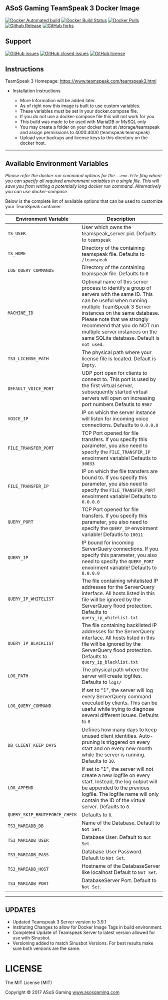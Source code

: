 ## ASoS Gaming TeamSpeak 3 Docker Image

[![Docker Automated build](https://img.shields.io/docker/automated/asos/teamspeak.svg?style=plastic)](https://hub.docker.com/r/asos/teamspeak/builds)
[![Docker Build Status](https://img.shields.io/docker/cloud/build/asos/teamspeak?style=plastic)](https://hub.docker.com/r/asos/teamspeak)
[![Docker Pulls](https://img.shields.io/docker/pulls/asos/teamspeak.svg?style=plastic)](https://github.com/asosgaming/teamspeak)
[![Github Release](https://img.shields.io/github/v/release/asosgaming/teamspeak?include_prereleases&style=plastic)](https://github.com/asosgaming/teamspeak/releases)
[![GitHub forks](https://img.shields.io/github/forks/asosgaming/teamspeak.svg?style=plastic)](https://github.com/asosgaming/teamspeak/network)


## Support
[![GitHub issues](https://img.shields.io/github/issues/asosgaming/teamspeak.svg?style=plastic)](https://github.com/asosgaming/teamspeak/issues)
[![GitHub closed issues](https://img.shields.io/github/issues-closed/asosgaming/teamspeak.svg?style=plastic)](https://github.com/asosgaming/teamspeak)
[![GitHub license](https://img.shields.io/badge/license-MIT-blue.svg?style=plastic)](https://raw.githubusercontent.com/asosgaming/teamspeak/develop/LICENSE)

## Instructions

TeamSpeak 3 Homepage: https://www.teamspeak.com/teamspeak3.html


* Installation Instructions

  -  More Information will be added later.
  -  As of right now this image is built to use custom variables.
  -  These variables must be set in your docker.compose file.   
  -  If you do not use a docker-compose file this will not work for you
  -  This build was made to be used with MariaDB or MySQL only
  -  You may create a folder on your docker host at /storage/teamspeak and assign permissions to 4000:4000 (teamspeak:teamspeak)
  -  Upload your backups and license keys to this directory on the docker host.

----------------------------------------------------------

## Available Environment Variables

*Please refer the docker run command options for the `--env-file` flag where you can specify all required environment variables in a single file. This will save you from writing a potentially long docker run command. Alternatively you can use docker-compose.*

Below is the complete list of available options that can be used to customize your TeamSpeak container.

| Environment Variable | Description |
|-----------|-------------|
| `TS_USER` | User which owns the teamspeak_server pid. Defaults to `teamspeak`|
| `TS_HOME` |  Directory of the containing teamspeak file. Defaults to `/teamspeak` |
| `LOG_QUERY_COMMANDS` |Directory of the containing teamspeak file. Defaults to `0`  |
| `MACHINE_ID` | Optional name of this server process to identify a group of servers with the same ID. This can be useful when running multiple TeamSpeak 3 Server instances on the same database. Please note that we strongly recommend that you do NOT run multiple server instances on the same SQLite database. Default is `not used`. |
| `TS3_LICENSE_PATH` |  The physical path where your license file is located. Default is `Empty`.  |
| `DEFAULT_VOICE_PORT` |  UDP port open for clients to connect to. This port is used by the first  virtual server, subsequently  started virtual servers will open on increasing  port numbers Defautls to `9987`  |
| `VOICE_IP` |   IP on which the server instance will listen for incoming voice connections. Defaults to `0.0.0.0`  |
| `FILE_TRANSFER_PORT` |  TCP Port opened for file transfers. If you specify this parameter, you also  need to specify the `FILE_TRANSFER_IP` envoirment variable! Defautls to `30033` |
| `FILE_TRANSFER_IP` |  IP on which the file transfers are bound to. If you specify this parameter,  you also need to specify the `FILE_TRANSFER_PORT` envoirment variable! Defaults to `0.0.0.0`  |
| `QUERY_PORT` |TCP Port opened for file transfers. If you specify this parameter, you also  need to specify the `QUERY_IP` envoirment variable! Defautls to `10011` |
| `QUERY_IP` | IP bound for incoming ServerQuery connections. If you specify this parameter,  you also need to specify the `QUERY_PORT` envoirment variable! Defaults to `0.0.0.0`  |
| `QUERY_IP_WHITELIST` |  The file containing whitelisted IP addresses for the ServerQuery interface. All hosts listed in this file will be ignored by the ServerQuery flood protection. Defaults to `query_ip_whitelist.txt`  |
| `QUERY_IP_BLACKLIST` |  The file containing backlisted IP addresses for the ServerQuery interface. All hosts listed in this file will be ignored by the ServerQuery flood protection. Defaults to `query_ip_blacklist.txt` |
| `LOG_PATH` |   The physical path where the server will create logfiles. Defaults to `logs/`  |
| `LOG_QUERY_COMMAND` |  If set to "1", the server will log every ServerQuery command executed by clients. This can  be useful while trying to diagnose several different issues. Defaults to `0`  |
| `DB_CLIENT_KEEP_DAYS` |  Defines how many days to keep unused client identities. Auto-pruning is triggered on every  start and on every new month while the server is running. Defaults to `30`.  |
| `LOG_APPEND` |  If set to "1", the server will not create a new logfile on every start. Instead, the log output will be appended to the previous logfile. The logfile name will only contain the ID of the virtual server. Defaults to `0`.  |
| `QUERY_SKIP_BRUTEFORCE_CHECK` | Defaults to `0`.  |
| `TS3_MARIADB_DB` | Name of the Database. Default to  `Not Set`.  |
| `TS3_MARIADB_USER` | Database User. Default to  `Not Set`.  |
| `TS3_MARIADB_PASS` | Database User Password. Default to  `Not Set`. |
| `TS3_MARIADB_HOST` | Hostname of the DatabaseServer like localhost Default to  `Not Set`. |
| `TS3_MARIADB_PORT` | DatabaseServer Port. Default to  `Not Set`.  |

----------------------------------------------------------
## UPDATES
- Updated Teamspeak 3 Server version to 3.9.1
- Instituting Changes to allow for Docker Image Tags in build environment.
- Completed Update of Teamspeak Server to latest version allowed for use with Sinusbot.
- Versioning added to match Sinusbot Versions. For best results make sure both versions are the same.

# LICENSE
The MIT License (MIT)

Copyright © 2017 ASoS Gaming www.asosgaming.com
